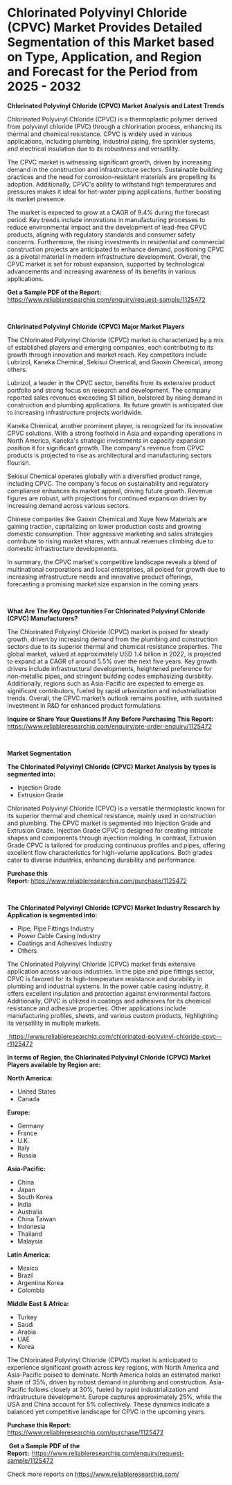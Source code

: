 <p><h1>Chlorinated Polyvinyl Chloride (CPVC) Market Provides Detailed Segmentation of this Market based on Type, Application, and Region and Forecast for the Period from 2025 - 2032</h1></p><p><strong>Chlorinated Polyvinyl Chloride (CPVC) Market Analysis and Latest Trends</strong></p>
<p><p>Chlorinated Polyvinyl Chloride (CPVC) is a thermoplastic polymer derived from polyvinyl chloride (PVC) through a chlorination process, enhancing its thermal and chemical resistance. CPVC is widely used in various applications, including plumbing, industrial piping, fire sprinkler systems, and electrical insulation due to its robustness and versatility.</p><p>The CPVC market is witnessing significant growth, driven by increasing demand in the construction and infrastructure sectors. Sustainable building practices and the need for corrosion-resistant materials are propelling its adoption. Additionally, CPVC's ability to withstand high temperatures and pressures makes it ideal for hot-water piping applications, further boosting its market presence.</p><p>The market is expected to grow at a CAGR of 9.4% during the forecast period. Key trends include innovations in manufacturing processes to reduce environmental impact and the development of lead-free CPVC products, aligning with regulatory standards and consumer safety concerns. Furthermore, the rising investments in residential and commercial construction projects are anticipated to enhance demand, positioning CPVC as a pivotal material in modern infrastructure development. Overall, the CPVC market is set for robust expansion, supported by technological advancements and increasing awareness of its benefits in various applications.</p></p>
<p><strong>Get a Sample PDF of the Report:&nbsp;</strong> <a href="https://www.reliableresearchiq.com/enquiry/request-sample/1125472?utm_campaign=1129&utm_medium=2&utm_source=Github&utm_content=ia&utm_term=01022025&utm_id=chlorinated-polyvinyl-chloride-cpvc">https://www.reliableresearchiq.com/enquiry/request-sample/1125472</a></p>
<p>&nbsp;</p>
<p><strong>Chlorinated Polyvinyl Chloride (CPVC) Major Market Players</strong></p>
<p><p>The Chlorinated Polyvinyl Chloride (CPVC) market is characterized by a mix of established players and emerging companies, each contributing to its growth through innovation and market reach. Key competitors include Lubrizol, Kaneka Chemical, Sekisui Chemical, and Gaoxin Chemical, among others.</p><p>Lubrizol, a leader in the CPVC sector, benefits from its extensive product portfolio and strong focus on research and development. The company reported sales revenues exceeding $1 billion, bolstered by rising demand in construction and plumbing applications. Its future growth is anticipated due to increasing infrastructure projects worldwide.</p><p>Kaneka Chemical, another prominent player, is recognized for its innovative CPVC solutions. With a strong foothold in Asia and expanding operations in North America, Kaneka's strategic investments in capacity expansion position it for significant growth. The company's revenue from CPVC products is projected to rise as architectural and manufacturing sectors flourish.</p><p>Sekisui Chemical operates globally with a diversified product range, including CPVC. The company's focus on sustainability and regulatory compliance enhances its market appeal, driving future growth. Revenue figures are robust, with projections for continued expansion driven by increasing demand across various sectors.</p><p>Chinese companies like Gaoxin Chemical and Xuye New Materials are gaining traction, capitalizing on lower production costs and growing domestic consumption. Their aggressive marketing and sales strategies contribute to rising market shares, with annual revenues climbing due to domestic infrastructure developments.</p><p>In summary, the CPVC market's competitive landscape reveals a blend of multinational corporations and local enterprises, all poised for growth due to increasing infrastructure needs and innovative product offerings, forecasting a promising market size expansion in the coming years.</p></p>
<p>&nbsp;</p>
<p><strong>What Are The Key Opportunities For Chlorinated Polyvinyl Chloride (CPVC) Manufacturers?</strong></p>
<p><p>The Chlorinated Polyvinyl Chloride (CPVC) market is poised for steady growth, driven by increasing demand from the plumbing and construction sectors due to its superior thermal and chemical resistance properties. The global market, valued at approximately USD 1.4 billion in 2022, is projected to expand at a CAGR of around 5.5% over the next five years. Key growth drivers include infrastructural developments, heightened preference for non-metallic pipes, and stringent building codes emphasizing durability. Additionally, regions such as Asia-Pacific are expected to emerge as significant contributors, fueled by rapid urbanization and industrialization trends. Overall, the CPVC market’s outlook remains positive, with sustained investment in R&D for enhanced product formulations.</p></p>
<p><strong>Inquire or Share Your Questions If Any Before Purchasing This Report:</strong> <a href="https://www.reliableresearchiq.com/enquiry/pre-order-enquiry/1125472?utm_campaign=1129&utm_medium=2&utm_source=Github&utm_content=ia&utm_term=01022025&utm_id=chlorinated-polyvinyl-chloride-cpvc">https://www.reliableresearchiq.com/enquiry/pre-order-enquiry/1125472</a></p>
<p>&nbsp;</p>
<p><strong>Market Segmentation</strong></p>
<p><strong>The Chlorinated Polyvinyl Chloride (CPVC) Market Analysis by types is segmented into:</strong></p>
<p><ul><li>Injection Grade</li><li>Extrusion Grade</li></ul></p>
<p><p>Chlorinated Polyvinyl Chloride (CPVC) is a versatile thermoplastic known for its superior thermal and chemical resistance, mainly used in construction and plumbing. The CPVC market is segmented into Injection Grade and Extrusion Grade. Injection Grade CPVC is designed for creating intricate shapes and components through injection molding. In contrast, Extrusion Grade CPVC is tailored for producing continuous profiles and pipes, offering excellent flow characteristics for high-volume applications. Both grades cater to diverse industries, enhancing durability and performance.</p></p>
<p><strong>Purchase this Report:&nbsp;</strong><a href="https://www.reliableresearchiq.com/purchase/1125472?utm_campaign=1129&utm_medium=2&utm_source=Github&utm_content=ia&utm_term=01022025&utm_id=chlorinated-polyvinyl-chloride-cpvc">https://www.reliableresearchiq.com/purchase/1125472</a></p>
<p>&nbsp;</p>
<p><strong>The Chlorinated Polyvinyl Chloride (CPVC) Market Industry Research by Application is segmented into:</strong></p>
<p><ul><li>Pipe, Pipe Fittings Industry</li><li>Power Cable Casing Industry</li><li>Coatings and Adhesives Industry</li><li>Others</li></ul></p>
<p><p>The Chlorinated Polyvinyl Chloride (CPVC) market finds extensive application across various industries. In the pipe and pipe fittings sector, CPVC is favored for its high-temperature resistance and durability in plumbing and industrial systems. In the power cable casing industry, it offers excellent insulation and protection against environmental factors. Additionally, CPVC is utilized in coatings and adhesives for its chemical resistance and adhesive properties. Other applications include manufacturing profiles, sheets, and various custom products, highlighting its versatility in multiple markets.</p></p>
<p><a href="https://www.reliableresearchiq.com/chlorinated-polyvinyl-chloride-cpvc--r1125472?utm_campaign=1129&utm_medium=2&utm_source=Github&utm_content=ia&utm_term=01022025&utm_id=chlorinated-polyvinyl-chloride-cpvc">&nbsp;https://www.reliableresearchiq.com/chlorinated-polyvinyl-chloride-cpvc--r1125472</a></p>
<p><strong>In terms of Region, the Chlorinated Polyvinyl Chloride (CPVC) Market Players available by Region are:</strong></p>
<p>
    <p> <strong> North America: </strong>
        <ul>
            <li>United States</li>
            <li>Canada</li>
        </ul>
        </p> 
    <p> <strong> Europe: </strong>
        <ul>
            <li>Germany</li>
            <li>France</li>
            <li>U.K.</li>
            <li>Italy</li>
            <li>Russia</li>
        </ul>
        </p> 
    <p> <strong> Asia-Pacific: </strong>
        <ul>
            <li>China</li>
            <li>Japan</li>
            <li>South Korea</li>
            <li>India</li>
            <li>Australia</li>
            <li>China Taiwan</li>
            <li>Indonesia</li>
            <li>Thailand</li>
            <li>Malaysia</li>
        </ul>
        </p> 
    <p> <strong> Latin America: </strong>
        <ul>
            <li>Mexico</li>
            <li>Brazil</li>
            <li>Argentina Korea</li>
            <li>Colombia</li>
        </ul>
        </p> 
    <p> <strong> Middle East & Africa: </strong>
        <ul>
            <li>Turkey</li>
            <li>Saudi</li>
            <li>Arabia</li>
            <li>UAE</li>
            <li>Korea</li>
        </ul>
    </p>
    </p>
<p><p>The Chlorinated Polyvinyl Chloride (CPVC) market is anticipated to experience significant growth across key regions, with North America and Asia-Pacific poised to dominate. North America holds an estimated market share of 35%, driven by robust demand in plumbing and construction. Asia-Pacific follows closely at 30%, fueled by rapid industrialization and infrastructure development. Europe captures approximately 25%, while the USA and China account for 5% collectively. These dynamics indicate a balanced yet competitive landscape for CPVC in the upcoming years.</p></p>
<p><strong>Purchase this Report: </strong><a href="https://www.reliableresearchiq.com/purchase/1125472?utm_campaign=1129&utm_medium=2&utm_source=Github&utm_content=ia&utm_term=01022025&utm_id=chlorinated-polyvinyl-chloride-cpvc">https://www.reliableresearchiq.com/purchase/1125472</a></p>
<p>&nbsp;<strong>Get a Sample PDF of the Report:&nbsp;&nbsp;</strong><a href="https://www.reliableresearchiq.com/enquiry/request-sample/1125472?utm_campaign=1129&utm_medium=2&utm_source=Github&utm_content=ia&utm_term=01022025&utm_id=chlorinated-polyvinyl-chloride-cpvc">https://www.reliableresearchiq.com/enquiry/request-sample/1125472</a></p>
<p><strong></strong></p>
<p>Check more reports on <a href="https://www.reliableresearchiq.com/?utm_campaign=1129&utm_medium=2&utm_source=Github&utm_content=ia&utm_term=01022025&utm_id=chlorinated-polyvinyl-chloride-cpvc">https://www.reliableresearchiq.com/</a></p>